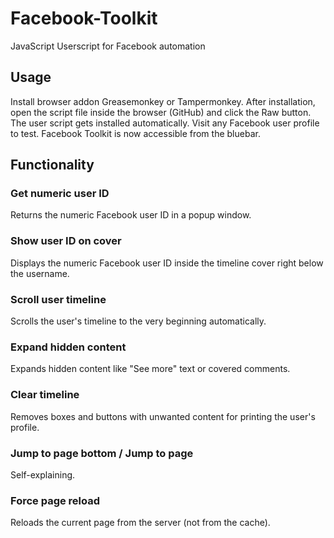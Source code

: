 # Facebook-Toolkit
JavaScript Userscript for Facebook automation

## Usage

Install browser addon Greasemonkey or Tampermonkey. After installation, open the script file inside the browser (GitHub) and click the Raw button. The user script gets installed automatically. Visit any Facebook user profile to test. Facebook Toolkit is now accessible from the bluebar.

## Functionality

### Get numeric user ID
Returns the numeric Facebook user ID in a popup window.

### Show user ID on cover
Displays the numeric Facebook user ID inside the timeline cover right below the username.

### Scroll user timeline
Scrolls the user's timeline to the very beginning automatically.

### Expand hidden content
Expands hidden content like "See more" text or covered comments.

### Clear timeline
Removes boxes and buttons with unwanted content for printing the user's profile.

### Jump to page bottom / Jump to page
Self-explaining.

### Force page reload
Reloads the current page from the server (not from the cache).